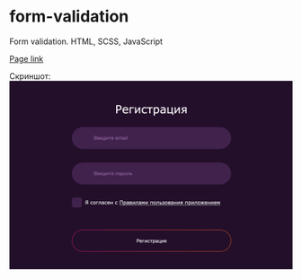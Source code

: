 # form-validation

Form validation. HTML, SCSS, JavaScript

[Page link](https://kvadrofilii.github.io/form-validation/)

Скриншот:
![Screenshot](screenshot.png "Screenshot")
